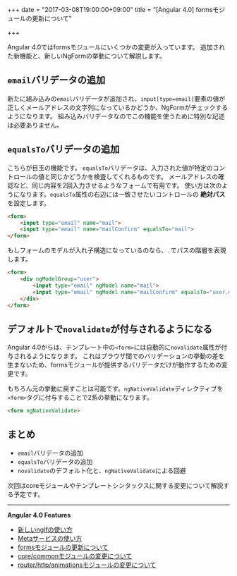 +++
date = "2017-03-08T19:00:00+09:00"
title = "[Angular 4.0] formsモジュールの更新について"

+++

Angular 4.0ではformsモジュールにいくつかの変更が入っています。
追加された新機能と、新しいNgFormの挙動について解説します。

<!--more-->

## `email`バリデータの追加

新たに組み込みの`email`バリデータが追加され、`input[type=email]`要素の値が正しくメールアドレスの文字列になっているかどうか、NgFormがチェックするようになります。
組み込みバリデータなのでこの機能を使うために特別な記述は必要ありません。

## `equalsTo`バリデータの追加

こちらが目玉の機能です。
`equalsTo`バリデータは、入力された値が特定のコントロールの値と同じかどうかを検査してくれるものです。
メールアドレスの確認など、同じ内容を2回入力させるようなフォームで有用です。
使い方は次のようになります。`equalsTo`属性の右辺には一致させたいコントロールの **絶対パス** を設定します。

```html
<form>
    <input type="email" name="mail">
    <input type="email" name="mailConfirm" equalsTo="mail">
</form>
```

もしフォームのモデルが入れ子構造になっているのなら、`.`でパスの階層を表現します。

```html
<form>
    <div ngModelGroup="user">
        <input type="email" ngModel name="mail">
        <input type="email" ngModel name="mailConfirm" equalsTo="user.mail">
    </div>
</form>
```

## デフォルトで`novalidate`が付与されるようになる

Angular 4.0からは、テンプレート中の`<form>`には自動的に`novalidate`属性が付与されるようになります。
これはブラウザ間でのバリデーションの挙動の差を生まないため、formsモジュールが提供するバリデータだけが動作するための変更です。

もちろん元の挙動に戻すことは可能です。`ngNativeValidate`ディレクティブを`<form>`タグに付与することで2系の挙動になります。

```html
<form ngNativeValidate>
```

## まとめ

- `email`バリデータの追加
- `equalsTo`バリデータの追加
- `novalidate`のデフォルト化と、`ngNativeValidate`による回避

次回はcoreモジュールやテンプレートシンタックスに関する変更について解説する予定です。

----
**Angular 4.0 Features**

- [新しいngIfの使い方](/post/ng4-feature-ngif/)
- [Metaサービスの使い方](/post/ng4-feature-meta-service/)
- [formsモジュールの更新について](/post/ng4-feature-forms-update/)
- [core/commonモジュールの変更について](/post/ng4-feature-core-update/)
- [router/http/animationsモジュールの変更について](/post/ng4-feature-libs-update/)